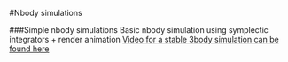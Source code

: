 #Nbody simulations

###Simple nbody simulations
Basic nbody simulation using symplectic integrators + render animation
[Video for a stable 3body simulation can be found here](https://docs.google.com/file/d/0ByIlwmQdAkNnclp0bmp0a1dxZDA)

